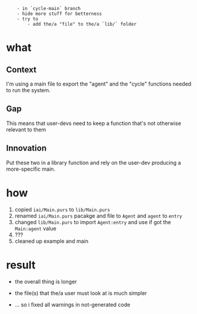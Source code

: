 		- in `cycle-main` branch
		- hide more stuff for betterness
		- try to
			- add the/a "file" to the/a `lib/` folder

# what

## Context

I'm using a main file to export the "agent" and the "cycle" functions needed to run the system.

## Gap

This means that user-devs need to keep a function that's not otherwise relevant to them

## Innovation

Put these two in a library function and rely on the user-dev producing a more-specific main.

# how

1. copied `iai/Main.purs` to `lib/Main.purs`
2. renamed `iai/Main.purs` pacakge and file to `Agent` and `agent` to `entry`
3. changed `lib/Main.purs` to import `Agent:entry` and use if got the `Main:agent` value
4. ???
5. cleaned up example and main

# result

- the overall thing is longer
- the file(s) that the/a user must look at is much simpler

- ... so i fixed all warnings in not-generated code
